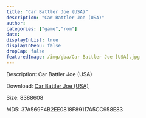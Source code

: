 ```yaml
---
title: "Car Battler Joe (USA)"
description: "Car Battler Joe (USA)"
author: 
categories: ["game","rom"]
date: 
displayInList: true
displayInMenu: false
dropCap: false
featuredImage: /img/gba/Car Battler Joe [USA].jpg
---
```


Description: Car Battler Joe (USA)

Download: <a style="text-decoration:underline;" href="https://mega.nz/#!XWQijQaI!Xp92Vy5WVd3GPb28oB0lg06M4tjavbSPqlRRwnClswg" target = "_blank" rel = "nofollow" > Car Battler Joe (USA)</a>

Size: 8388608

MD5: 37A569F4B2EE0818F89117A5CC958E83

